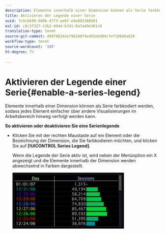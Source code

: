 ```yaml
---
description: Elemente innerhalb einer Dimension können als Serie farbkodiert werden, sodass jedes Element einfacher über andere Visualisierungen im Arbeitsbereich hinweg verfolgt werden kann.
title: Aktivieren der Legende einer Serie
uuid: 7c9cb699-940b-47f3-ae6f-e9a8023b8501
exl-id: c8c3f327-13b2-494d-b7d1-8a7a49e301c0
translation-type: tm+mt
source-git-commit: d9df90242ef96188f4e4b5e6d04cfef196b0a628
workflow-type: tm+mt
source-wordcount: '105'
ht-degree: 7%

---
```


# Aktivieren der Legende einer Serie{#enable-a-series-legend}

Elemente innerhalb einer Dimension können als Serie farbkodiert werden, sodass jedes Element einfacher über andere Visualisierungen im Arbeitsbereich hinweg verfolgt werden kann.

**So aktivieren oder deaktivieren Sie eine Serienlegende**

* Klicken Sie mit der rechten Maustaste auf ein Element oder die Bezeichnung der Dimension, die Sie farbkodieren möchten, und klicken Sie auf **[!UICONTROL Series Legend]**.

   Wenn die Legende der Serie aktiv ist, wird neben der Menüoption ein X angezeigt und die Elemente innerhalb der Dimension werden abwechselnd in Farben dargestellt.

   ![](assets/vis_Graph_SeriesLegend.png)
